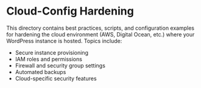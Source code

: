 # Cloud-Config Hardening

This directory contains best practices, scripts, and configuration examples for hardening the cloud environment (AWS, Digital Ocean, etc.) where your WordPress instance is hosted. Topics include:
- Secure instance provisioning
- IAM roles and permissions
- Firewall and security group settings
- Automated backups
- Cloud-specific security features
